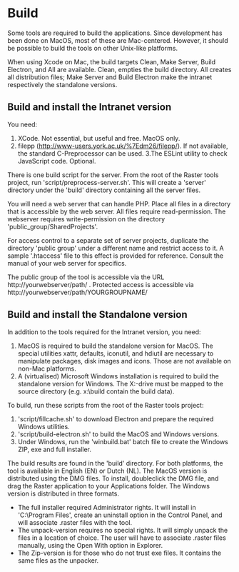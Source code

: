 # Build
Some tools are required to build the applications. Since development has been done on MacOS, most of these
are Mac-centered. However, it should be possible to build the tools on other Unix-like platforms.

When using Xcode on Mac, the build targets Clean, Make Server, Build Electron, and All are available. Clean, empties the build directory. All creates all distribution files; Make Server and Build Electron make the intranet respectively the standalone versions.

## Build and install the Intranet version
You need:
1. XCode. Not essential, but useful and free. MacOS only.
2. filepp (http://www-users.york.ac.uk/%7Edm26/filepp/). If not available, the standard C-Preprocessor can be used.
3.The ESLint utility to check JavaScript code. Optional.

There is one build script for the server. From the root of the Raster tools project, run 'script/preprocess-server.sh'. This will create a 'server' directory under the 'build' directory containing all the server files.

You will need a web server that can handle PHP. Place all files in a directory that is accessible by the web server. All files require read-permission. The webserver requires write-permission on the directory 'public_group/SharedProjects'.

For access control to a separate set of server projects, duplicate the directory 'public group' under a different name and restrict access to it. A sample '.htaccess' file to this effect is provided for reference. Consult the manual of your web server for specifics.

The public group of the tool is accessible via the URL http://yourwebserver/path/ .
Protected access is accessible via http://yourwebserver/path/YOURGROUPNAME/


## Build and install the Standalone version
In addition to the tools required for the Intranet version, you need:
1. MacOS is required to build the standalone version for MacOS. The special utilities xattr, defaults, iconutil, and hdiutil are necessary to manipulate packages, disk images and icons. Those are not available on non-Mac platforms.
2. A (virtualised) Microsoft Windows installation is required to build the standalone version for Windows. The X:-drive must be mapped to the source directory (e.g. x:\build contain the build data).

To build, run these scripts from the root of the Raster tools project:
1. 'script/fillcache.sh' to download Electron and prepare the required Windows utilities.
2. 'script/build-electron.sh' to build the MacOS and Windows versions.
3. Under Windows, run the 'winbuild.bat' batch file to create the Windows ZIP, exe and full installer.

The build results are found in the 'build' directory. For both platforms, the tool is available in English (EN) or Dutch (NL).
The MacOS version is distributed using the DMG files. To install, doubleclick the DMG file, and drag the Raster application to your Applications folder.
The Windows version is distributed in three formats.
* The full installer required Administrator rights. It will install in 'C:\Program Files', create an uninstall option in the Control Panel, and will associate .raster files with the tool.
* The unpack-version requires no special rights. It will simply unpack the files in a location of choice. The user will have to associate .raster files manually, using the Open With option in Explorer.
* The Zip-version is for those who do not trust exe files. It contains the same files as the unpacker.
